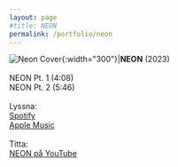 ```yaml
---
layout: page
#title: NEON
permalink: /portfolio/neon
---
```


![Neon Cover](/assets/NEON.png){:width="300"}|<strong>NEON</strong> (2023)<br><br>NEON Pt. 1 (4:08)<br>NEON Pt. 2 (5:46)<br><br>Lyssna:<br>[Spotify](https://open.spotify.com/artist/7wJBHPOTbPAgj12xTaFDJI)<br>[Apple Music](https://music.apple.com/us/artist/pontus-agsj%C3%B6/1500727983)<br><br>Titta:<br>[NEON på YouTube](https://youtu.be/REOGR1PiOAI)